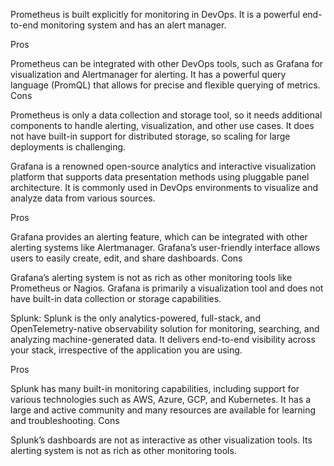 Prometheus is built explicitly for monitoring in DevOps. 
It is a powerful end-to-end monitoring system and 
has an alert manager.

Pros

Prometheus can be integrated with other DevOps tools, such as Grafana for visualization and Alertmanager for alerting.
It has a powerful query language (PromQL) that allows for precise and flexible querying of metrics.
Cons

Prometheus is only a data collection and storage tool, so it needs additional components to handle alerting, visualization, and other use cases.
It does not have built-in support for distributed storage, so scaling for large deployments is challenging.


Grafana is a renowned open-source analytics and interactive visualization platform that supports data presentation methods using pluggable panel architecture. It is commonly used in DevOps environments to visualize and analyze data from various sources.


Pros

Grafana provides an alerting feature, which can be integrated with other alerting systems like Alertmanager.
Grafana’s user-friendly interface allows users to easily create, edit, and share dashboards.
Cons

Grafana’s alerting system is not as rich as other monitoring tools like Prometheus or Nagios.
Grafana is primarily a visualization tool and does not have built-in data collection or storage capabilities.


Splunk:
Splunk is the only analytics-powered, full-stack, and OpenTelemetry-native observability solution for monitoring, searching, and analyzing machine-generated data. It delivers end-to-end visibility across your stack, irrespective of the application you are using.

Pros

Splunk has many built-in monitoring capabilities, including support for various technologies such as AWS, Azure, GCP, and Kubernetes.
It has a large and active community and many resources are available for learning and troubleshooting.
Cons

Splunk’s dashboards are not as interactive as other visualization tools.
Its alerting system is not as rich as other monitoring tools.